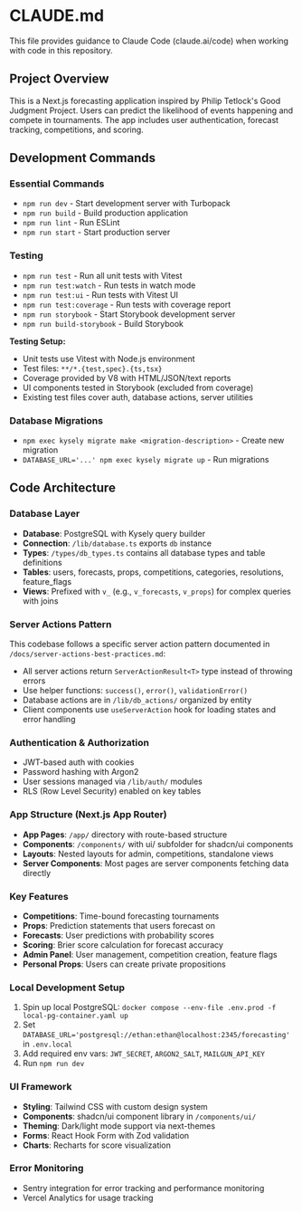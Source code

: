 # CLAUDE.md

This file provides guidance to Claude Code (claude.ai/code) when working with code in this repository.

## Project Overview

This is a Next.js forecasting application inspired by Philip Tetlock's Good Judgment Project. Users can predict the likelihood of events happening and compete in tournaments. The app includes user authentication, forecast tracking, competitions, and scoring.

## Development Commands

### Essential Commands
- `npm run dev` - Start development server with Turbopack
- `npm run build` - Build production application
- `npm run lint` - Run ESLint
- `npm run start` - Start production server

### Testing
- `npm run test` - Run all unit tests with Vitest
- `npm run test:watch` - Run tests in watch mode
- `npm run test:ui` - Run tests with Vitest UI
- `npm run test:coverage` - Run tests with coverage report
- `npm run storybook` - Start Storybook development server
- `npm run build-storybook` - Build Storybook

**Testing Setup:**
- Unit tests use Vitest with Node.js environment
- Test files: `**/*.{test,spec}.{ts,tsx}` 
- Coverage provided by V8 with HTML/JSON/text reports
- UI components tested in Storybook (excluded from coverage)
- Existing test files cover auth, database actions, server utilities

### Database Migrations
- `npm exec kysely migrate make <migration-description>` - Create new migration
- `DATABASE_URL='...' npm exec kysely migrate up` - Run migrations

## Code Architecture

### Database Layer
- **Database**: PostgreSQL with Kysely query builder
- **Connection**: `/lib/database.ts` exports `db` instance
- **Types**: `/types/db_types.ts` contains all database types and table definitions
- **Tables**: users, forecasts, props, competitions, categories, resolutions, feature_flags
- **Views**: Prefixed with `v_` (e.g., `v_forecasts`, `v_props`) for complex queries with joins

### Server Actions Pattern
This codebase follows a specific server action pattern documented in `/docs/server-actions-best-practices.md`:
- All server actions return `ServerActionResult<T>` type instead of throwing errors
- Use helper functions: `success()`, `error()`, `validationError()`
- Database actions are in `/lib/db_actions/` organized by entity
- Client components use `useServerAction` hook for loading states and error handling

### Authentication & Authorization
- JWT-based auth with cookies
- Password hashing with Argon2
- User sessions managed via `/lib/auth/` modules
- RLS (Row Level Security) enabled on key tables

### App Structure (Next.js App Router)
- **App Pages**: `/app/` directory with route-based structure
- **Components**: `/components/` with ui/ subfolder for shadcn/ui components
- **Layouts**: Nested layouts for admin, competitions, standalone views
- **Server Components**: Most pages are server components fetching data directly

### Key Features
- **Competitions**: Time-bound forecasting tournaments
- **Props**: Prediction statements that users forecast on
- **Forecasts**: User predictions with probability scores
- **Scoring**: Brier score calculation for forecast accuracy
- **Admin Panel**: User management, competition creation, feature flags
- **Personal Props**: Users can create private propositions

### Local Development Setup
1. Spin up local PostgreSQL: `docker compose --env-file .env.prod -f local-pg-container.yaml up`
2. Set `DATABASE_URL='postgresql://ethan:ethan@localhost:2345/forecasting'` in `.env.local`
3. Add required env vars: `JWT_SECRET`, `ARGON2_SALT`, `MAILGUN_API_KEY`
4. Run `npm run dev`

### UI Framework
- **Styling**: Tailwind CSS with custom design system
- **Components**: shadcn/ui component library in `/components/ui/`
- **Theming**: Dark/light mode support via next-themes
- **Forms**: React Hook Form with Zod validation
- **Charts**: Recharts for score visualization

### Error Monitoring
- Sentry integration for error tracking and performance monitoring
- Vercel Analytics for usage tracking